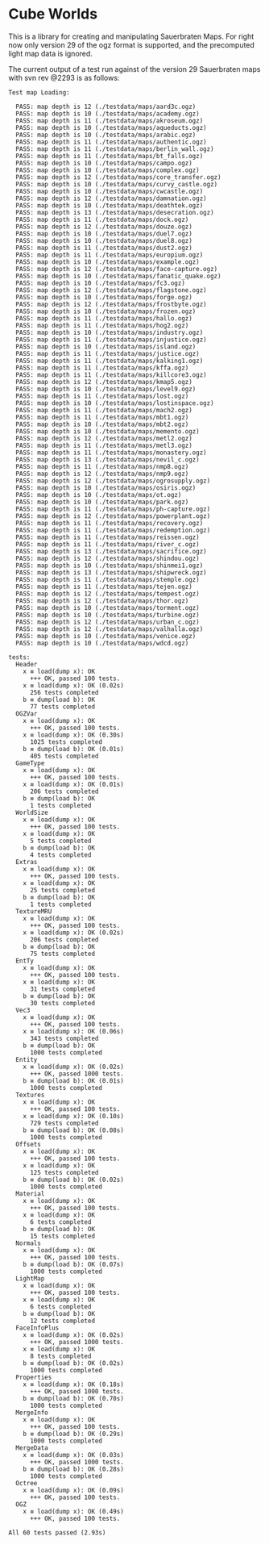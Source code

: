 # Cube Worlds

This is a library for creating and manipulating Sauerbraten Maps.
For right now only version 29 of the ogz format is supported, and
the precomputed light map data is ignored.

The current output of a test run against of the version 29 Sauerbraten
maps with svn rev @2293 is as follows:

    Test map Loading:

      PASS: map depth is 12 (./testdata/maps/aard3c.ogz)
      PASS: map depth is 10 (./testdata/maps/academy.ogz)
      PASS: map depth is 11 (./testdata/maps/akroseum.ogz)
      PASS: map depth is 10 (./testdata/maps/aqueducts.ogz)
      PASS: map depth is 10 (./testdata/maps/arabic.ogz)
      PASS: map depth is 11 (./testdata/maps/authentic.ogz)
      PASS: map depth is 11 (./testdata/maps/berlin_wall.ogz)
      PASS: map depth is 11 (./testdata/maps/bt_falls.ogz)
      PASS: map depth is 10 (./testdata/maps/campo.ogz)
      PASS: map depth is 10 (./testdata/maps/complex.ogz)
      PASS: map depth is 12 (./testdata/maps/core_transfer.ogz)
      PASS: map depth is 10 (./testdata/maps/curvy_castle.ogz)
      PASS: map depth is 10 (./testdata/maps/cwcastle.ogz)
      PASS: map depth is 12 (./testdata/maps/damnation.ogz)
      PASS: map depth is 10 (./testdata/maps/deathtek.ogz)
      PASS: map depth is 13 (./testdata/maps/desecration.ogz)
      PASS: map depth is 11 (./testdata/maps/dock.ogz)
      PASS: map depth is 12 (./testdata/maps/douze.ogz)
      PASS: map depth is 10 (./testdata/maps/duel7.ogz)
      PASS: map depth is 10 (./testdata/maps/duel8.ogz)
      PASS: map depth is 11 (./testdata/maps/dust2.ogz)
      PASS: map depth is 11 (./testdata/maps/europium.ogz)
      PASS: map depth is 10 (./testdata/maps/example.ogz)
      PASS: map depth is 12 (./testdata/maps/face-capture.ogz)
      PASS: map depth is 10 (./testdata/maps/fanatic_quake.ogz)
      PASS: map depth is 10 (./testdata/maps/fc3.ogz)
      PASS: map depth is 12 (./testdata/maps/flagstone.ogz)
      PASS: map depth is 10 (./testdata/maps/forge.ogz)
      PASS: map depth is 12 (./testdata/maps/frostbyte.ogz)
      PASS: map depth is 10 (./testdata/maps/frozen.ogz)
      PASS: map depth is 11 (./testdata/maps/hallo.ogz)
      PASS: map depth is 11 (./testdata/maps/hog2.ogz)
      PASS: map depth is 10 (./testdata/maps/industry.ogz)
      PASS: map depth is 11 (./testdata/maps/injustice.ogz)
      PASS: map depth is 10 (./testdata/maps/island.ogz)
      PASS: map depth is 11 (./testdata/maps/justice.ogz)
      PASS: map depth is 11 (./testdata/maps/kalking1.ogz)
      PASS: map depth is 11 (./testdata/maps/kffa.ogz)
      PASS: map depth is 11 (./testdata/maps/killcore3.ogz)
      PASS: map depth is 12 (./testdata/maps/kmap5.ogz)
      PASS: map depth is 10 (./testdata/maps/level9.ogz)
      PASS: map depth is 11 (./testdata/maps/lost.ogz)
      PASS: map depth is 10 (./testdata/maps/lostinspace.ogz)
      PASS: map depth is 11 (./testdata/maps/mach2.ogz)
      PASS: map depth is 11 (./testdata/maps/mbt1.ogz)
      PASS: map depth is 10 (./testdata/maps/mbt2.ogz)
      PASS: map depth is 10 (./testdata/maps/memento.ogz)
      PASS: map depth is 12 (./testdata/maps/metl2.ogz)
      PASS: map depth is 11 (./testdata/maps/metl3.ogz)
      PASS: map depth is 11 (./testdata/maps/monastery.ogz)
      PASS: map depth is 13 (./testdata/maps/nevil_c.ogz)
      PASS: map depth is 11 (./testdata/maps/nmp8.ogz)
      PASS: map depth is 12 (./testdata/maps/nmp9.ogz)
      PASS: map depth is 12 (./testdata/maps/ogrosupply.ogz)
      PASS: map depth is 10 (./testdata/maps/osiris.ogz)
      PASS: map depth is 10 (./testdata/maps/ot.ogz)
      PASS: map depth is 10 (./testdata/maps/park.ogz)
      PASS: map depth is 11 (./testdata/maps/ph-capture.ogz)
      PASS: map depth is 12 (./testdata/maps/powerplant.ogz)
      PASS: map depth is 11 (./testdata/maps/recovery.ogz)
      PASS: map depth is 11 (./testdata/maps/redemption.ogz)
      PASS: map depth is 11 (./testdata/maps/reissen.ogz)
      PASS: map depth is 11 (./testdata/maps/river_c.ogz)
      PASS: map depth is 13 (./testdata/maps/sacrifice.ogz)
      PASS: map depth is 12 (./testdata/maps/shindou.ogz)
      PASS: map depth is 10 (./testdata/maps/shinmei1.ogz)
      PASS: map depth is 13 (./testdata/maps/shipwreck.ogz)
      PASS: map depth is 11 (./testdata/maps/stemple.ogz)
      PASS: map depth is 11 (./testdata/maps/tejen.ogz)
      PASS: map depth is 12 (./testdata/maps/tempest.ogz)
      PASS: map depth is 12 (./testdata/maps/thor.ogz)
      PASS: map depth is 10 (./testdata/maps/torment.ogz)
      PASS: map depth is 10 (./testdata/maps/turbine.ogz)
      PASS: map depth is 12 (./testdata/maps/urban_c.ogz)
      PASS: map depth is 12 (./testdata/maps/valhalla.ogz)
      PASS: map depth is 10 (./testdata/maps/venice.ogz)
      PASS: map depth is 10 (./testdata/maps/wdcd.ogz)

    tests:
      Header
        x ≡ load(dump x): OK
          +++ OK, passed 100 tests.
        x ≡ load(dump x): OK (0.02s)
          256 tests completed
        b ≡ dump(load b): OK
          77 tests completed
      OGZVar
        x ≡ load(dump x): OK
          +++ OK, passed 100 tests.
        x ≡ load(dump x): OK (0.30s)
          1025 tests completed
        b ≡ dump(load b): OK (0.01s)
          405 tests completed
      GameType
        x ≡ load(dump x): OK
          +++ OK, passed 100 tests.
        x ≡ load(dump x): OK (0.01s)
          206 tests completed
        b ≡ dump(load b): OK
          1 tests completed
      WorldSize
        x ≡ load(dump x): OK
          +++ OK, passed 100 tests.
        x ≡ load(dump x): OK
          5 tests completed
        b ≡ dump(load b): OK
          4 tests completed
      Extras
        x ≡ load(dump x): OK
          +++ OK, passed 100 tests.
        x ≡ load(dump x): OK
          25 tests completed
        b ≡ dump(load b): OK
          1 tests completed
      TextureMRU
        x ≡ load(dump x): OK
          +++ OK, passed 100 tests.
        x ≡ load(dump x): OK (0.02s)
          206 tests completed
        b ≡ dump(load b): OK
          75 tests completed
      EntTy
        x ≡ load(dump x): OK
          +++ OK, passed 100 tests.
        x ≡ load(dump x): OK
          31 tests completed
        b ≡ dump(load b): OK
          30 tests completed
      Vec3
        x ≡ load(dump x): OK
          +++ OK, passed 100 tests.
        x ≡ load(dump x): OK (0.06s)
          343 tests completed
        b ≡ dump(load b): OK
          1000 tests completed
      Entity
        x ≡ load(dump x): OK (0.02s)
          +++ OK, passed 1000 tests.
        b ≡ dump(load b): OK (0.01s)
          1000 tests completed
      Textures
        x ≡ load(dump x): OK
          +++ OK, passed 100 tests.
        x ≡ load(dump x): OK (0.10s)
          729 tests completed
        b ≡ dump(load b): OK (0.08s)
          1000 tests completed
      Offsets
        x ≡ load(dump x): OK
          +++ OK, passed 100 tests.
        x ≡ load(dump x): OK
          125 tests completed
        b ≡ dump(load b): OK (0.02s)
          1000 tests completed
      Material
        x ≡ load(dump x): OK
          +++ OK, passed 100 tests.
        x ≡ load(dump x): OK
          6 tests completed
        b ≡ dump(load b): OK
          15 tests completed
      Normals
        x ≡ load(dump x): OK
          +++ OK, passed 100 tests.
        b ≡ dump(load b): OK (0.07s)
          1000 tests completed
      LightMap
        x ≡ load(dump x): OK
          +++ OK, passed 100 tests.
        x ≡ load(dump x): OK
          6 tests completed
        b ≡ dump(load b): OK
          12 tests completed
      FaceInfoPlus
        x ≡ load(dump x): OK (0.02s)
          +++ OK, passed 1000 tests.
        x ≡ load(dump x): OK
          8 tests completed
        b ≡ dump(load b): OK (0.02s)
          1000 tests completed
      Properties
        x ≡ load(dump x): OK (0.18s)
          +++ OK, passed 1000 tests.
        b ≡ dump(load b): OK (0.70s)
          1000 tests completed
      MergeInfo
        x ≡ load(dump x): OK
          +++ OK, passed 100 tests.
        b ≡ dump(load b): OK (0.29s)
          1000 tests completed
      MergeData
        x ≡ load(dump x): OK (0.03s)
          +++ OK, passed 1000 tests.
        b ≡ dump(load b): OK (0.28s)
          1000 tests completed
      Octree
        x ≡ load(dump x): OK (0.09s)
          +++ OK, passed 100 tests.
      OGZ
        x ≡ load(dump x): OK (0.49s)
          +++ OK, passed 100 tests.

    All 60 tests passed (2.93s)
